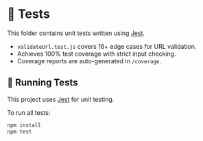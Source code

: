 # 🧪 Tests

This folder contains unit tests written using [Jest](https://jestjs.io/).

- `validateUrl.test.js` covers 16+ edge cases for URL validation.
- Achieves 100% test coverage with strict input checking.
- Coverage reports are auto-generated in `/coverage`.

## 🧪 Running Tests

This project uses [Jest](https://jestjs.io/) for unit testing.

To run all tests:

```bash
npm install
npm test

